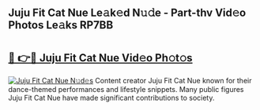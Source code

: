 ## Juju Fit Cat Nue Le𝚊k𝚎d N𝚞𝚍e - Part-thv Vid𝚎o Photos Le𝚊ks RP7BB

# <h2><a href="http://fbaskjz.evod.top/?m=Juju+Fit+Cat+Nue">🔗 👉🔴 Juju Fit Cat Nue Vid𝚎o Ph𝚘t𝚘s</a></h2>

[![Juju Fit Cat Nue N𝚞d𝚎s](https://i.imgur.com/8V9OHl7.gif)](http://fbaskjz.evod.top/?m=Juju+Fit+Cat+Nue)
Content creator Juju Fit Cat Nue known for their dance-themed performances and lifestyle snippets. Many public figures Juju Fit Cat Nue have made significant contributions to society. 
